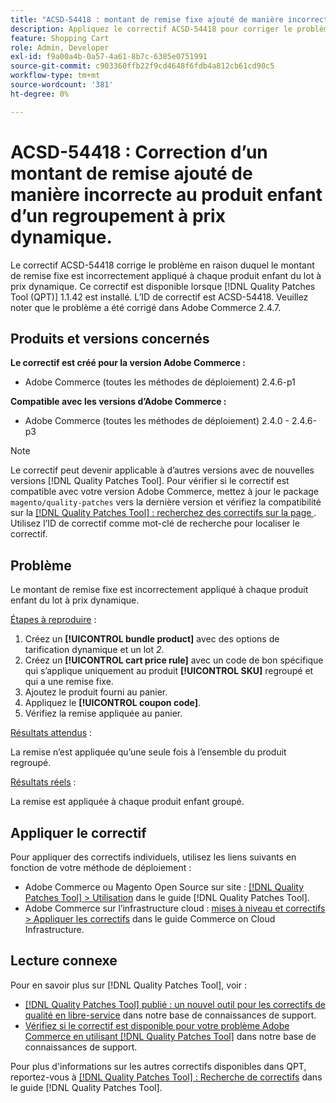 ```yaml
---
title: "ACSD-54418 : montant de remise fixe ajouté de manière incorrecte au produit enfant d’un regroupement à prix dynamique"
description: Appliquez le correctif ACSD-54418 pour corriger le problème Adobe Commerce où le montant de remise fixe est incorrectement appliqué à chaque produit enfant du lot à prix dynamique.
feature: Shopping Cart
role: Admin, Developer
exl-id: f9a00a4b-0a57-4a61-8b7c-6385e0751991
source-git-commit: c903360ffb22f9cd4648f6fdb4a812cb61cd90c5
workflow-type: tm+mt
source-wordcount: '381'
ht-degree: 0%

---
```


# ACSD-54418 : Correction d’un montant de remise ajouté de manière incorrecte au produit enfant d’un regroupement à prix dynamique.

Le correctif ACSD-54418 corrige le problème en raison duquel le montant de remise fixe est incorrectement appliqué à chaque produit enfant du lot à prix dynamique. Ce correctif est disponible lorsque [!DNL Quality Patches Tool (QPT)] 1.1.42 est installé. L’ID de correctif est ACSD-54418. Veuillez noter que le problème a été corrigé dans Adobe Commerce 2.4.7.

## Produits et versions concernés

**Le correctif est créé pour la version Adobe Commerce :**

* Adobe Commerce (toutes les méthodes de déploiement) 2.4.6-p1

**Compatible avec les versions d’Adobe Commerce :**

* Adobe Commerce (toutes les méthodes de déploiement) 2.4.0 - 2.4.6-p3

>[!NOTE]
>
>Le correctif peut devenir applicable à d’autres versions avec de nouvelles versions [!DNL Quality Patches Tool]. Pour vérifier si le correctif est compatible avec votre version Adobe Commerce, mettez à jour le package `magento/quality-patches` vers la dernière version et vérifiez la compatibilité sur la [[!DNL Quality Patches Tool] : recherchez des correctifs sur la page ](https://experienceleague.adobe.com/tools/commerce-quality-patches/index.html). Utilisez l’ID de correctif comme mot-clé de recherche pour localiser le correctif.

## Problème

Le montant de remise fixe est incorrectement appliqué à chaque produit enfant du lot à prix dynamique.

<u>Étapes à reproduire</u> :

1. Créez un **[!UICONTROL bundle product]** avec des options de tarification dynamique et un lot *2*.
1. Créez un **[!UICONTROL cart price rule]** avec un code de bon spécifique qui s’applique uniquement au produit **[!UICONTROL SKU]** regroupé et qui a une remise fixe.
1. Ajoutez le produit fourni au panier.
1. Appliquez le **[!UICONTROL coupon code]**.
1. Vérifiez la remise appliquée au panier.

<u>Résultats attendus</u> :

La remise n’est appliquée qu’une seule fois à l’ensemble du produit regroupé.

<u>Résultats réels</u> :

La remise est appliquée à chaque produit enfant groupé.

## Appliquer le correctif

Pour appliquer des correctifs individuels, utilisez les liens suivants en fonction de votre méthode de déploiement :

* Adobe Commerce ou Magento Open Source sur site : [[!DNL Quality Patches Tool] > Utilisation](https://experienceleague.adobe.com/docs/commerce-operations/tools/quality-patches-tool/usage.html) dans le guide [!DNL Quality Patches Tool].
* Adobe Commerce sur l’infrastructure cloud : [mises à niveau et correctifs > Appliquer les correctifs](https://experienceleague.adobe.com/docs/commerce-cloud-service/user-guide/develop/upgrade/apply-patches.html) dans le guide Commerce on Cloud Infrastructure.

## Lecture connexe

Pour en savoir plus sur [!DNL Quality Patches Tool], voir :

* [[!DNL Quality Patches Tool] publié : un nouvel outil pour les correctifs de qualité en libre-service](/help/announcements/adobe-commerce-announcements/magento-quality-patches-released-new-tool-to-self-serve-quality-patches.md) dans notre base de connaissances de support.
* [Vérifiez si le correctif est disponible pour votre problème Adobe Commerce en utilisant  [!DNL Quality Patches Tool]](/help/support-tools/patches-available-in-qpt-tool/check-patch-for-magento-issue-with-magento-quality-patches.md) dans notre base de connaissances de support.

Pour plus d&#39;informations sur les autres correctifs disponibles dans QPT, reportez-vous à [[!DNL Quality Patches Tool] : Recherche de correctifs](https://experienceleague.adobe.com/tools/commerce-quality-patches/index.html) dans le guide [!DNL Quality Patches Tool].
